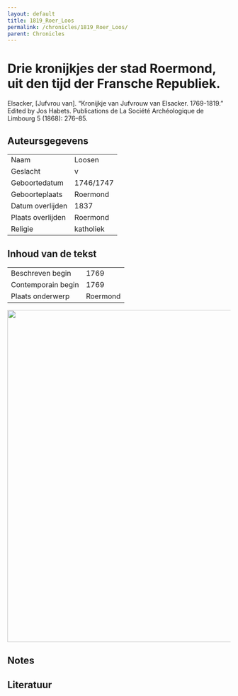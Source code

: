 ```yaml
---
layout: default
title: 1819_Roer_Loos
permalink: /chronicles/1819_Roer_Loos/
parent: Chronicles
--- 
```



# Drie kronijkjes der stad Roermond, uit den tijd der Fransche Republiek. 

Elsacker, [Jufvrou van]. “Kronijkje van Jufvrouw van Elsacker. 1769-1819.” Edited by Jos Habets. Publications de La Société Archéologique de Limbourg 5 (1868): 276–85. 

## Auteursgegevens 

| | | 
| --------------- | --------------- | 
| Naam |  Loosen | 
| Geslacht | v | 
 | Geboortedatum | 1746/1747 | 
| Geboorteplaats | Roermond | 
| Datum overlijden | 1837 | 
| Plaats overlijden | Roermond | 
| Religie | katholiek | 

## Inhoud van de tekst 

| | | 
| --------------- | --------------- | 
| Beschreven begin | 1769 | 
| Contemporain begin | 1769 | 
| Plaats onderwerp | Roermond | 

[<img src="..\..\barplots_chronicles\1819_Roer_Loos.jpg" width="750"/>](..\..\barplots_chronicles\1819_Roer_Loos.jpg) 

## Notes 

## Literatuur 

